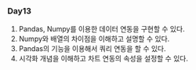 ### Day13
1. Pandas, Numpy를 이용한 데이터 연동을 구현할 수 있다.
2. Numpy와 배열의 차이점을 이해하고 설명할 수 있다.
3. Pandas의 기능을 이용해서 쿼리 연동을 할 수 있다.
4. 시각화 개념을 이해하고 차트 연동의 속성을 설정할 수 있다.